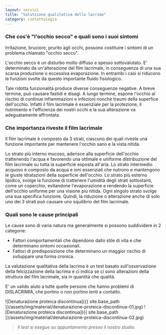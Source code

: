 ```yaml
---
layout: servizi
title: "Valutzione qualitativa della lacrima"
category: contattologia
---
```


### Che cos'è "l'occhio secco" e quali sono i suoi sintomi

Irritazione, bruciore, prurito agli occhi, possono costituire i sintomi di un problema chiamato "occhio secco".

L'occhio secco è un disturbo molto diffuso e spesso sottovalutato. E' determinato da un'alterazione del film lacrimale, in conseguenza di una sua scarsa produzione o eccessiva evaporazione. In entrambi i casi si riducono le funzioni svolte da questo importante fluido fisiologico.

Tale ridotta funzionalità produce diverse conseguenze negative. A breve termine, può causare fastidi e disagi. A lungo termine, espone l'occhio al rischio di continue infiammazioni e infezioni nonchè traumi della superfice dell'occhio. Infatti il film lacrimale è essenziale per la protezione, il nutrimento e l'efficienza dei nostri occhi e la sua alterazione va adeguatamente affrontata.

### Che importanza riveste il film lacrimale

Il film lacrimale è composto da 3 strati, ciascuno dei quali riveste una funzione importante per mantenere l'occhio sano e la vista nitida.

Lo strato più interno mucoso, aderisce alla superficie dell'occhio trattenendo l'acqua e favorendo una ottimale e uniforme distribuzione del film lacrimale su tutta la superficie esposta all'aria.
Lo strato intermedio acquoso è composto da acqua e ioni essenziali che nutrono e mantengono le giuste idratazioni della superficie dell'occhio.
Lo strato più esterno lipidico, svolge la funzione di trattenere l'umidità degli strati sottostanti, come un coperchio, evitandone l'evaporazione e rendendo la superficie dell'occhio uniforme per una visione più nitida.
Ogni singolo strato svolge una sua specifica funzione. Quindi, la riduzione o alterazione anche di solo uno dei 3 strati può causare uno squilibrio del film lacrimale.

### Quali sono le cause principali

Le cause sono di varia natura ma generalmente si possono suddividere in 2 categorie:

- Fattori comportamentali che dipendono dallo stile di vita  e che determinano sintomi occasionali.
- Fattori di predisposizione che determinano un maggior rischio di sviluppare una forma cronica.

La valutazione qualitativa della lacrima è un test basato sull'osservazione della felcizzazione della lacrima e ci indica se ci sono alterazioni della struttura del film lacrimale, sia in quantità che qualità.

E' un valido aiuto a tutte quelle persone che hanno problemi di DISLACRIMIA, che portino o non portino lenti a contatto.

![Denaturazione proteica discontinua]({{ site.base_path }}/assets/img/material/denaturazione-proteica-discontinua-01.jpg)
![Denaturazione proteica discontinua]({{ site.base_path }}/assets/img/material/denaturazione-proteica-discontinua-02.jpg)

> _Il test si esegue su appuntamento presso il nostro studio._